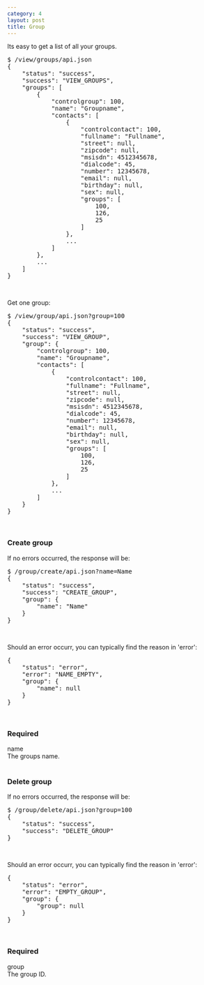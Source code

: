 ```yaml
---
category: 4
layout: post
title: Group
---
```

<p>Its easy to get a list of all your groups.</p>
<div class="highlight bg-success"><pre class="bg-success">
$ /view/groups/api.json
{
	"status": "success",
	"success": "VIEW_GROUPS",
	"groups": [
		{
			"controlgroup": 100,
			"name": "Groupname",
			"contacts": [
				{
					"controlcontact": 100,
					"fullname": "Fullname",
					"street": null,
					"zipcode": null,
					"msisdn": 4512345678,
					"dialcode": 45,
					"number": 12345678,
					"email": null,
					"birthday": null,
					"sex": null,
					"groups": [
						100,
						126,
						25
					]
				},
				...
			]
		},
		...
	]
}
</pre></div>
<br />





<p>Get one group:</p>
<div class="highlight bg-success"><pre class="bg-success">
$ /view/group/api.json?group=100
{
	"status": "success",
	"success": "VIEW_GROUP",
	"group": {
		"controlgroup": 100,
		"name": "Groupname",
		"contacts": [
			{
				"controlcontact": 100,
				"fullname": "Fullname",
				"street": null,
				"zipcode": null,
				"msisdn": 4512345678,
				"dialcode": 45,
				"number": 12345678,
				"email": null,
				"birthday": null,
				"sex": null,
				"groups": [
					100,
					126,
					25
				]
			},
			...
		]
	}
}
</pre></div>
<br />





<h3>Create group</h3>
<p>If no errors occurred, the response will be:</p>
<div class="highlight bg-success"><pre class="bg-success">
$ /group/create/api.json?name=Name
{
	"status": "success",
	"success": "CREATE_GROUP",
	"group": {
		"name": "Name"
	}
}
</pre></div>
<br />





<p>Should an error occurr, you can typically find the reason in 'error':</p>
<div class="highlight bg-danger"><pre class="bg-danger">
{
	"status": "error",
	"error": "NAME_EMPTY",
	"group": {
		"name": null
	}
}
</pre></div>
<br />





<h3>
	<span class="label label-default">Required</span>
</h3>


<span class="text-primary">name</span><br />
<span class="m-l-2">The groups name.</span>
<br />
<br />





<h3>Delete group</h3>
<p>If no errors occurred, the response will be:</p>
<div class="highlight bg-success"><pre class="bg-success">
$ /group/delete/api.json?group=100
{
	"status": "success",
	"success": "DELETE_GROUP"
}
</pre></div>
<br />





<p>Should an error occurr, you can typically find the reason in 'error':</p>
<div class="highlight bg-danger"><pre class="bg-danger">
{
	"status": "error",
	"error": "EMPTY_GROUP",
	"group": {
		"group": null
	}
}
</pre></div>
<br />



<h3>
	<span class="label label-default">Required</span>
</h3>


<span class="text-primary">group</span><br />
<span class="m-l-2">The group ID.</span>